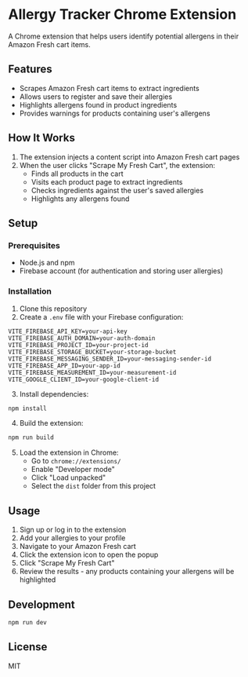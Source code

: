 # Allergy Tracker Chrome Extension

A Chrome extension that helps users identify potential allergens in their Amazon Fresh cart items.

## Features

- Scrapes Amazon Fresh cart items to extract ingredients
- Allows users to register and save their allergies
- Highlights allergens found in product ingredients
- Provides warnings for products containing user's allergens

## How It Works

1. The extension injects a content script into Amazon Fresh cart pages
2. When the user clicks "Scrape My Fresh Cart", the extension:
   - Finds all products in the cart
   - Visits each product page to extract ingredients
   - Checks ingredients against the user's saved allergies
   - Highlights any allergens found

## Setup

### Prerequisites

- Node.js and npm
- Firebase account (for authentication and storing user allergies)

### Installation

1. Clone this repository
2. Create a `.env` file with your Firebase configuration:

```
VITE_FIREBASE_API_KEY=your-api-key
VITE_FIREBASE_AUTH_DOMAIN=your-auth-domain
VITE_FIREBASE_PROJECT_ID=your-project-id
VITE_FIREBASE_STORAGE_BUCKET=your-storage-bucket
VITE_FIREBASE_MESSAGING_SENDER_ID=your-messaging-sender-id
VITE_FIREBASE_APP_ID=your-app-id
VITE_FIREBASE_MEASUREMENT_ID=your-measurement-id
VITE_GOOGLE_CLIENT_ID=your-google-client-id
```

3. Install dependencies:

```bash
npm install
```

4. Build the extension:

```bash
npm run build
```

5. Load the extension in Chrome:
   - Go to `chrome://extensions/`
   - Enable "Developer mode"
   - Click "Load unpacked"
   - Select the `dist` folder from this project

## Usage

1. Sign up or log in to the extension
2. Add your allergies to your profile
3. Navigate to your Amazon Fresh cart
4. Click the extension icon to open the popup
5. Click "Scrape My Fresh Cart"
6. Review the results - any products containing your allergens will be highlighted

## Development

```bash
npm run dev
```

## License

MIT